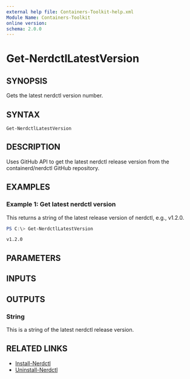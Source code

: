 ```yaml
---
external help file: Containers-Toolkit-help.xml
Module Name: Containers-Toolkit
online version:
schema: 2.0.0
---
```


# Get-NerdctlLatestVersion

## SYNOPSIS

Gets the latest nerdctl version number.

## SYNTAX

```
Get-NerdctlLatestVersion
```

## DESCRIPTION

Uses GitHub API to get the latest nerdctl release version from the containerd/nerdctl GitHub repository.

## EXAMPLES

### Example 1: Get latest nerdctl version

This returns a string of the latest release version of nerdctl, e.g., v1.2.0.

```powershell
PS C:\> Get-NerdctlLatestVersion
```

```Output
v1.2.0
```

## PARAMETERS

## INPUTS

## OUTPUTS

### String

This is a string of the latest nerdctl release version.

## RELATED LINKS

- [Install-Nerdctl](Install-Nerdctl.md)
- [Uninstall-Nerdctl](Uninstall-Nerdctl.md)

